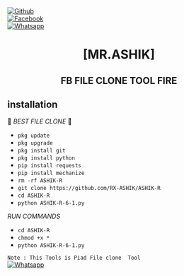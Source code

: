 <b></b> </br> <br>[![Github](https://img.shields.io/badge/Github-Mr.ASHIK-dimgray?style=flat-square&logo=github)](https://github.com/RX-ASHIK)<br> [![Facebook](https://img.shields.io/badge/Facebook-ASHIK-blue?style=flat-square&logo=facebook)](https://www.facebook.com/Imtiaz.ASHIK.07)<br> [![Whatsapp](https://img.shields.io/badge/Whatsapp-ASHIK-deepgreen?style=flat-square&logo=whatsapp)](https://wa.me/+8801935091078)



<h1 align="center"> [MR.ASHIK]</h1>

<h2 align="center">  FB FILE CLONE  TOOL FIRE </h2>


## <b>installation</b>

🔰 _BEST FILE CLONE_ 🔰

- `pkg update`
- `pkg upgrade`
- `pkg install git`
- `pkg install python`
- `pip install requests`
- `pip install mechanize`
- `rm -rf ASHIK-R`
- `git clone https://github.com/RX-ASHIK/ASHIK-R`
- `cd ASHIK-R`
- `python ASHIK-R-6-1.py`
     
 _RUN COMMANDS_
- `cd ASHIK-R`
- `chmod +x *`
- `python ASHIK-R-6-1.py`

 ```Note : This Tools is Piad File clone  Tool ```</br>
 [![Whatsapp](https://img.shields.io/badge/Whatsapp-ASHIK-deepgreen?style=flat-square&logo=whatsapp)](https://wa.me/+8801935091078)
